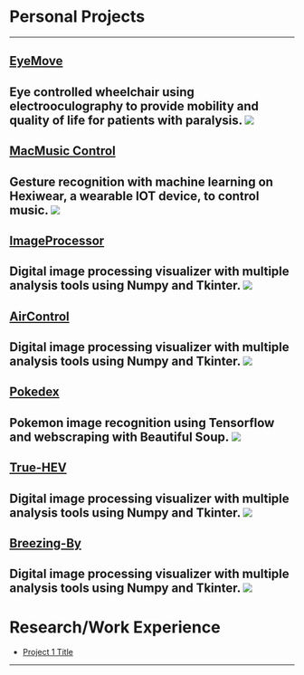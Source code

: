 # Personal Projects
---
## [EyeMove](/sample_page)
Eye controlled wheelchair using electrooculography to provide mobility and quality of life for patients with paralysis.
<img src="images/dummy_thumbnail.jpg?raw=true"/>
---
## [MacMusic Control](https://github.com/mshah0686/MacMusicControl)
Gesture recognition with machine learning on Hexiwear, a wearable IOT device, to control music.
<img src="images/dummy_thumbnail.jpg?raw=true"/>
---
## [ImageProcessor](https://github.com/mshah0686/ImageProcessor)
Digital image processing visualizer with multiple analysis tools using Numpy and Tkinter.
<img src="images/dummy_thumbnail.jpg?raw=true"/>
---
## [AirControl](https://github.com/mshah0686/AirControl)
Digital image processing visualizer with multiple analysis tools using Numpy and Tkinter.
<img src="images/dummy_thumbnail.jpg?raw=true"/>
---
## [Pokedex](https://github.com/mshah0686/pokedex)
Pokemon image recognition using Tensorflow and webscraping with Beautiful Soup.
<img src="images/dummy_thumbnail.jpg?raw=true"/>
---
## [True-HEV](http://example.com/)
Digital image processing visualizer with multiple analysis tools using Numpy and Tkinter.
<img src="images/dummy_thumbnail.jpg?raw=true"/>
---
## [Breezing-By](http://example.com/)
Digital image processing visualizer with multiple analysis tools using Numpy and Tkinter.
<img src="images/dummy_thumbnail.jpg?raw=true"/>
---
# Research/Work Experience
- [Project 1 Title](http://example.com/)
---
